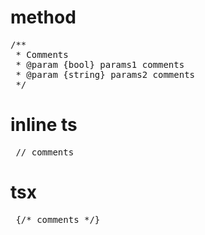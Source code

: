 # method

<pre>
/**
 * Comments
 * @param {bool} params1 comments
 * @param {string} params2 comments
 */
</pre>

# inline ts

 <pre>
 // comments
</pre>

# tsx

 <pre>
 {/* comments */}
</pre>
